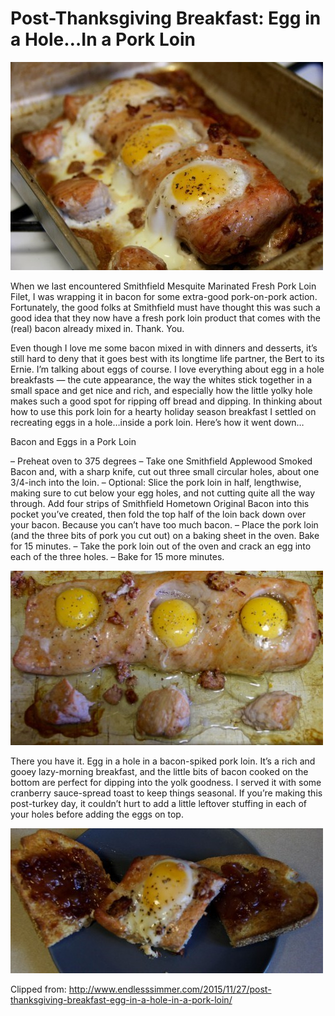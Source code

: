 # Post-Thanksgiving Breakfast: Egg in a Hole…In a Pork Loin 


![GetImage.jpeg](../_resources/GetImage-1.jpeg)


When we last encountered Smithfield Mesquite Marinated Fresh Pork Loin Filet, I was wrapping it in bacon for some extra-good pork-on-pork action. Fortunately, the good folks at Smithfield must have thought this was such a good idea that they now have a fresh pork loin product that comes with the (real) bacon already mixed in. Thank. You. 

Even though I love me some bacon mixed in with dinners and desserts, it’s still hard to deny that it goes best with its longtime life partner, the Bert to its Ernie. I’m talking about eggs of course. I love everything about egg in a hole breakfasts — the cute appearance, the way the whites stick together in a small space and get nice and rich, and especially how the little yolky hole makes such a good spot for ripping off bread and dipping. In thinking about how to use this pork loin for a hearty holiday season breakfast I settled on recreating eggs in a hole…inside a pork loin. Here’s how it went down… 

Bacon and Eggs in a Pork Loin 

– Preheat oven to 375 degrees 
– Take one Smithfield Applewood Smoked Bacon and, with a sharp knife, cut out three small circular holes, about one 3/4-inch into the loin. 
– Optional: Slice the pork loin in half, lengthwise, making sure to cut below your egg holes, and not cutting quite all the way through. Add four strips of Smithfield Hometown Original Bacon into this pocket you’ve created, then fold the top half of the loin back down over your bacon. Because you can’t have too much bacon. 
– Place the pork loin (and the three bits of pork you cut out) on a baking sheet in the oven. Bake for 15 minutes. 
– Take the pork loin out of the oven and crack an egg into each of the three holes. 
– Bake for 15 more minutes. 

![GetImage(1).jpeg](../_resources/GetImage%281%29-1.jpeg)

There you have it. Egg in a hole in a bacon-spiked pork loin. It’s a rich and gooey lazy-morning breakfast, and the little bits of bacon cooked on the bottom are perfect for dipping into the yolk goodness. I served it with some cranberry sauce-spread toast to keep things seasonal. If you’re making this post-turkey day, it couldn’t hurt to add a little leftover stuffing in each of your holes before adding the eggs on top. 

![GetImage(2).jpeg](../_resources/GetImage%282%29-1.jpeg)

Clipped from: http://www.endlesssimmer.com/2015/11/27/post-thanksgiving-breakfast-egg-in-a-hole-in-a-pork-loin/ 